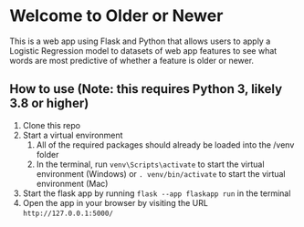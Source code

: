 # Welcome to Older or Newer

This is a web app using Flask and Python that allows users to apply a Logistic Regression model to datasets of web app features to see what words are most predictive of whether a feature is older or newer.

## How to use (Note: this requires Python 3, likely 3.8 or higher)

1. Clone this repo
2. Start a virtual environment
   1. All of the required packages should already be loaded into the /venv folder
   2. In the terminal, run `venv\Scripts\activate` to start the virtual environment (Windows) or `. venv/bin/activate` to start the virtual environment (Mac)
3. Start the flask app by running `flask --app flaskapp run` in the terminal
4. Open the app in your browser by visiting the URL `http://127.0.0.1:5000/`
